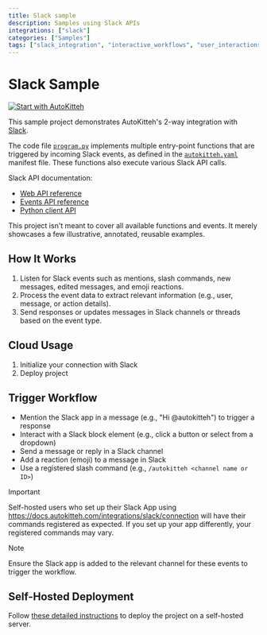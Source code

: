 ```yaml
---
title: Slack sample
description: Samples using Slack APIs
integrations: ["slack"]
categories: ["Samples"]
tags: ["slack_integration", "interactive_workflows", "user_interactions", "AttrDict", "webhook_handling", "essential"]
---
```


# Slack Sample

[![Start with AutoKitteh](https://autokitteh.com/assets/autokitteh-badge.svg)](https://app.autokitteh.cloud/template?name=samples/slack)

This sample project demonstrates AutoKitteh's 2-way integration with
[Slack](https://slack.com).

The code file [`program.py`](./program.py) implements multiple entry-point
functions that are triggered by incoming Slack events, as defined in the
[`autokitteh.yaml`](./autokitteh.yaml) manifest file. These functions also
execute various Slack API calls.

Slack API documentation:

- [Web API reference](https://api.slack.com/methods)
- [Events API reference](https://api.slack.com/events?filter=Events)
- [Python client API](https://slack.dev/python-slack-sdk/api-docs/slack_sdk/)

This project isn't meant to cover all available functions and events. It
merely showcases a few illustrative, annotated, reusable examples.

## How It Works

1. Listen for Slack events such as mentions, slash commands, new messages, edited messages, and emoji reactions.
2. Process the event data to extract relevant information (e.g., user, message, or action details).
3. Send responses or updates messages in Slack channels or threads based on the event type.

## Cloud Usage

1. Initialize your connection with Slack
2. Deploy project

## Trigger Workflow

- Mention the Slack app in a message (e.g., "Hi @autokitteh") to trigger a response
- Interact with a Slack block element (e.g., click a button or select from a dropdown)
- Send a message or reply in a Slack channel
- Add a reaction (emoji) to a message in Slack
- Use a registered slash command (e.g., `/autokitteh <channel name or ID>`)

> [!IMPORTANT]
> Self-hosted users who set up their Slack App using https://docs.autokitteh.com/integrations/slack/connection will have their commands registered as expected. If you set up your app differently, your registered commands may vary.

> [!NOTE]
> Ensure the Slack app is added to the relevant channel for these events to trigger the workflow.

## Self-Hosted Deployment

Follow [these detailed instructions](https://docs.autokitteh.com/get_started/deployment) to deploy the project on a self-hosted server.
